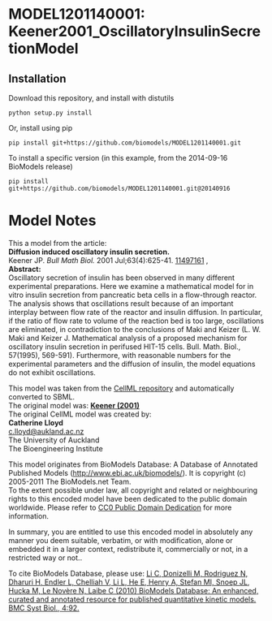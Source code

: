 # MODEL1201140001: Keener2001_OscillatoryInsulinSecretionModel

## Installation

Download this repository, and install with distutils

`python setup.py install`

Or, install using pip

`pip install git+https://github.com/biomodels/MODEL1201140001.git`

To install a specific version (in this example, from the 2014-09-16 BioModels release)

`pip install git+https://github.com/biomodels/MODEL1201140001.git@20140916`


# Model Notes


This a model from the article:  
**Diffusion induced oscillatory insulin secretion.**   
Keener JP. _Bull Math Biol._ 2001 Jul;63(4):625-41.
[11497161](http://www.ncbi.nlm.nih.gov/pubmed/11497161) ,  
**Abstract:**   
Oscillatory secretion of insulin has been observed in many different
experimental preparations. Here we examine a mathematical model for in vitro
insulin secretion from pancreatic beta cells in a flow-through reactor. The
analysis shows that oscillations result because of an important interplay
between flow rate of the reactor and insulin diffusion. In particular, if the
ratio of flow rate to volume of the reaction bed is too large, oscillations
are eliminated, in contradiction to the conclusions of Maki and Keizer (L. W.
Maki and Keizer J. Mathematical analysis of a proposed mechanism for
oscillatory insulin secretion in perifused HIT-15 cells. Bull. Math. Biol.,
57(1995), 569-591). Furthermore, with reasonable numbers for the experimental
parameters and the diffusion of insulin, the model equations do not exhibit
oscillations.

This model was taken from the [CellML
repository](http://www.cellml.org/models) and automatically converted to SBML.  
The original model was: [ **Keener (2001)**
](http://models.cellml.org/exposure/7f1817ef2f2d9365518e25f112a89ed7)  
The original CellML model was created by:  
**Catherine Lloyd**   
c.lloyd@aukland.ac.nz  
The University of Auckland  
The Bioengineering Institute  

This model originates from BioModels Database: A Database of Annotated
Published Models (http://www.ebi.ac.uk/biomodels/). It is copyright (c)
2005-2011 The BioModels.net Team.  
To the extent possible under law, all copyright and related or neighbouring
rights to this encoded model have been dedicated to the public domain
worldwide. Please refer to [CC0 Public Domain
Dedication](http://creativecommons.org/publicdomain/zero/1.0/) for more
information.

In summary, you are entitled to use this encoded model in absolutely any
manner you deem suitable, verbatim, or with modification, alone or embedded it
in a larger context, redistribute it, commercially or not, in a restricted way
or not..  
  
To cite BioModels Database, please use: [Li C, Donizelli M, Rodriguez N,
Dharuri H, Endler L, Chelliah V, Li L, He E, Henry A, Stefan MI, Snoep JL,
Hucka M, Le Novère N, Laibe C (2010) BioModels Database: An enhanced, curated
and annotated resource for published quantitative kinetic models. BMC Syst
Biol., 4:92.](http://www.ncbi.nlm.nih.gov/pubmed/20587024)


